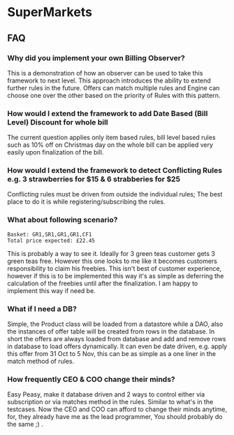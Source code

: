 # SuperMarkets

## FAQ

### Why did you implement your own Billing Observer?

This is a demonstration of how an observer can be used to take this framework to next level. This approach introduces
the ability to extend further rules in the future. Offers can match multiple rules and Engine can choose one over the
other based on the priority of Rules with this pattern.

### How would I extend the framework to add Date Based (Bill Level) Discount for whole bill

The current question applies only item based rules, bill level based rules such as 10% off on Christmas day on the whole
bill can be applied very easily upon finalization of the bill.

### How would I extend the framework to detect Conflicting Rules e.g. 3 strawberries for $15 & 6 strabberies for $25

Conflicting rules must be driven from outside the individual rules; The best place to do it is while
registering/subscribing the rules.

### What about following scenario?

```
Basket: GR1,SR1,GR1,GR1,CF1
Total price expected: £22.45
```

This is probably a way to see it. Ideally for 3 green teas customer gets 3 green teas free. However this one looks to me
like it becomes customers responsibility to claim his freebies. This isn't best of customer experience, however if this
is to be implemented this way it's as simple as deferring the calculation of the freebies until after the finalization.
I am happy to implement this way if need be.

### What if I need a DB?

Simple, the Product class will be loaded from a datastore while a DAO, also the instances of offer table will be created
from rows in the database. In short the offers are always loaded from database and add and remove rows in database to
load offers dynamically. It can even be date driven, e.g. apply this offer from 31 Oct to 5 Nov, this can be as simple
as a one liner in the match method of rules.

### How frequently CEO & COO change their minds?

Easy Peasy, make it database driven and 2 ways to control either via subscription or via matches method in the rules.
Similar to what's in the testcases. Now the CEO and COO can afford to change their minds anytime, for, they already have
me as the lead programmer, You should probably do the same ;) .

